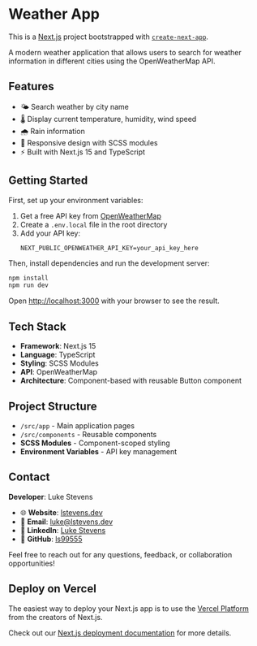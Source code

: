 # Weather App

This is a [Next.js](https://nextjs.org) project bootstrapped with [`create-next-app`](https://nextjs.org/docs/app/api-reference/cli/create-next-app).

A modern weather application that allows users to search for weather information in different cities using the OpenWeatherMap API.

## Features

- 🌤️ Search weather by city name
- 🌡️ Display current temperature, humidity, wind speed
- 🌧️ Rain information
- 📱 Responsive design with SCSS modules
- ⚡ Built with Next.js 15 and TypeScript

## Getting Started

First, set up your environment variables:

1. Get a free API key from [OpenWeatherMap](https://openweathermap.org/api)
2. Create a `.env.local` file in the root directory
3. Add your API key:
   ```
   NEXT_PUBLIC_OPENWEATHER_API_KEY=your_api_key_here
   ```

Then, install dependencies and run the development server:

```bash
npm install
npm run dev
```

Open [http://localhost:3000](http://localhost:3000) with your browser to see the result.

## Tech Stack

- **Framework**: Next.js 15
- **Language**: TypeScript
- **Styling**: SCSS Modules
- **API**: OpenWeatherMap
- **Architecture**: Component-based with reusable Button component

## Project Structure

- `/src/app` - Main application pages
- `/src/components` - Reusable components
- **SCSS Modules** - Component-scoped styling
- **Environment Variables** - API key management

## Contact

**Developer**: Luke Stevens

- 🌐 **Website**: [lstevens.dev](https://lstevens.dev)
- 📧 **Email**: [luke@lstevens.dev](mailto:luke@lstevens.dev)
- 💼 **LinkedIn**: [Luke Stevens](https://www.linkedin.com/in/luke-stevens-a117bab5/)
- 🐙 **GitHub**: [ls99555](https://github.com/ls99555)

Feel free to reach out for any questions, feedback, or collaboration opportunities!

## Deploy on Vercel

The easiest way to deploy your Next.js app is to use the [Vercel Platform](https://vercel.com/new?utm_medium=default-template&filter=next.js&utm_source=create-next-app&utm_campaign=create-next-app-readme) from the creators of Next.js.

Check out our [Next.js deployment documentation](https://nextjs.org/docs/app/building-your-application/deploying) for more details.
